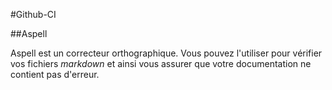 <!---
Author: Timothée Moulin
Date : 2018-01-02
Language: fr
-->

#Github-CI

##Aspell

Aspell est un correcteur orthographique. Vous pouvez l'utiliser pour vérifier vos fichiers *markdown* et ainsi vous assurer que votre documentation ne contient pas d'erreur.